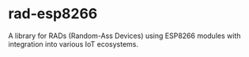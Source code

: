 # rad-esp8266
A library for RADs (Random-Ass Devices) using ESP8266 modules with integration into various IoT ecosystems.
